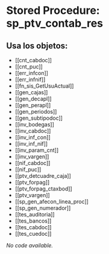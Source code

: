 # Stored Procedure: sp_ptv_contab_res

## Usa los objetos:
- [[cnt_cabdoc]]
- [[cnt_puc]]
- [[err_infcon]]
- [[err_infnif]]
- [[fn_sis_GetUsuActual]]
- [[gen_cajas]]
- [[gen_decapl]]
- [[gen_perapl]]
- [[gen_periodos]]
- [[gen_subtipodoc]]
- [[inv_bodegas]]
- [[inv_cabdoc]]
- [[inv_inf_con]]
- [[inv_inf_nif]]
- [[inv_param_cnt]]
- [[inv_vargen]]
- [[nif_cabdoc]]
- [[nif_puc]]
- [[ptv_detcuadre_caja]]
- [[ptv_forpag]]
- [[ptv_forpag_ctaxbod]]
- [[ptv_vargen]]
- [[sp_gen_afecon_linea_proc]]
- [[sp_gen_numerador]]
- [[tes_auditoria]]
- [[tes_bancos]]
- [[tes_cabdoc]]
- [[tes_cuedoc]]

*No code available.*
